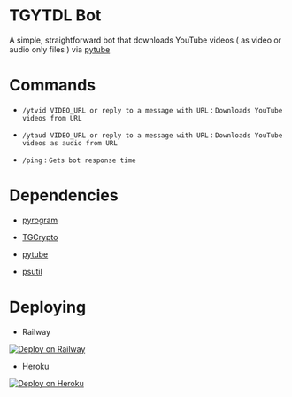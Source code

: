 <h1><b>TGYTDL Bot</b></h1>

A simple, straightforward bot that downloads YouTube videos ( as video or audio only files ) via [pytube](https://github.com/pytube/pytube)

<h1><b>Commands</b></h1>

* `/ytvid VIDEO_URL or reply to a message with URL` : `Downloads YouTube videos from URL`

* `/ytaud VIDEO_URL or reply to a message with URL` : `Downloads YouTube videos as audio from URL`

* `/ping` : `Gets bot response time`

<h1><b>Dependencies</b></h1>

* [pyrogram](https://github.com/pyrogram/pyrogram)

* [TGCrypto](https://github.com/pyrogram/tgcrypto)

* [pytube](https://github.com/pytube/pytube)

* [psutil](https://github.com/giampaolo/psutil)

<h1><b>Deploying</b></h1>

* Railway

[![Deploy on Railway](https://railway.app/button.svg)](https://railway.app/new/template/bA1yuY?referralCode=6B3Q1r)

* Heroku

[![Deploy on Heroku](https://www.herokucdn.com/deploy/button.svg)](https://heroku.com/deploy?template=https://github.com/greplix/tgytdl)
